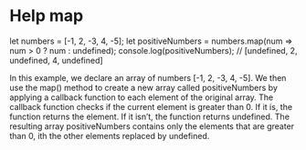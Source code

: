 # Help map

let numbers = [-1, 2, -3, 4, -5];
let positiveNumbers = numbers.map(num => num > 0 ? num : undefined);
console.log(positiveNumbers); // [undefined, 2, undefined, 4, undefined]

In this example, we declare an array of numbers [-1, 2, -3, 4, -5]. 
We then use the map() method to create a new array 
called positiveNumbers by applying 
a callback function to each element of the original array. 
The callback function checks if the current element is greater than 0. 
If it is, the function returns the element. 
If it isn’t, the function returns undefined. 
The resulting array positiveNumbers 
contains only the elements that are greater than 0, 
ith the other elements replaced by undefined.